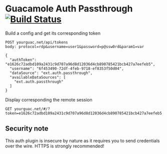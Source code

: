 Guacamole Auth Passthrough [![Build Status](https://travis-ci.org/edouardswiac/guacamole-auth-passthrough.svg?branch=master)](https://travis-ci.org/edouardswiac/guacamole-auth-passthrough)
=========

Build a config and get its corresponding token

```
POST yourguac.net/api/tokens
body: protocol=rdp&username=user1&password=p@ssw0rd&param1=var
```


```
{
  "authToken": "e1626c72adbd109a2431c9d707a96d8d12036d4cb890785421bcb427a7eefeb5",
  "username": "6f453490-72df-4feb-9718-ef8353f50d04",
  "dataSource": "ext.auth.passthrough",
  "availableDataSources": [
    "ext.auth.passthrough"
  ]
}
```

Display corresponding the remote session
```
GET yourguac.net/#/?token=e1626c72adbd109a2431c9d707a96d8d12036d4cb890785421bcb427a7eefeb5
```

Security note
------

This auth plugin is insecure by nature as it requires you to send credentials over the wire. HTTPS is strongly recommended!

